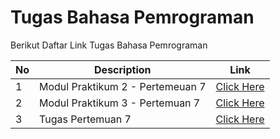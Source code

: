 # Tugas Bahasa Pemrograman
Berikut Daftar Link Tugas Bahasa Pemrograman

| No | Description | Link|
| ----- | ----- | ----- |
| 1 | Modul Praktikum 2 - Pertemeuan 7 | [Click Here](https://github.com/SN-Fauziah/labspy02) |
| 2 | Modul Praktikum 3 - Pertemuan 7 | [Click Here](https://github.com/SN-Fauziah/labpy03) |
| 3 | Tugas Pertemuan 7 | [Click Here](https://github.com/SN-Fauziah/Pertemuan7) |

